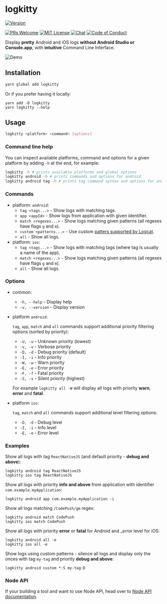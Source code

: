 # logkitty

[![Version][version]][package]   

[![PRs Welcome][prs-welcome-badge]][prs-welcome]
[![MIT License][license-badge]][license]
[![Chat][chat-badge]][chat]
[![Code of Conduct][coc-badge]][coc]

Display __pretty__ Android and iOS logs __without Android Studio or Console.app__,  with __intuitive__ Command Line Interface.

![Demo](./logkitty.gif)

## Installation

```bash
yarn global add logkitty
```

Or if you prefer having it locally:

```
yarn add -D logkitty
yarn logkitty --help
```

## Usage

```bash
logkitty <platform> <command> [options]
```

### Command line help

You can inspect available platforms, command and options for a given platform by adding `-h` at the end, for example:

```bash
logkitty -h # prints available platforms and global options
logkitty android -h # prints commands and options for android
logkitty android tag -h # prints tag command syntax and options for android
```

### Commands

* platform: `android`:
  * `tag <tags...>` - Show logs with matching tags.
  * `app <appId>` - Show logs from application with given identifier.
  * `match <regexes...>` - Show logs matching given patterns (all regexes have flags `g` and `m`).
  * `custom <patterns...>` - Use custom [patters supported by Logcat](https://developer.android.com/studio/command-line/logcat#filteringOutput).
  * `all` - Show all logs.
* platform: `ios`:
  * `tag <tags...>` - Show logs with matching tags (where tag is usually a name of the app).
  * `match <regexes...>` - Show logs matching given patterns (all regexes have flags `g` and `m`).
  * `all` - Show all logs.

### Options

* common:
  * `-h, --help` - Display help
  * `-v, --version` - Display version
* platform `android`:
  
  `tag`, `app`, `match` and `all` commands support additional priority filtering options (sorted by priority):

  * `-U, -u` - Unknown priority (lowest)
  * `-v, -v` - Verbose priority
  * `-D, -d` - Debug priority (default)
  * `-I, -i` - Info priority
  * `-W, -w` - Warn priority
  * `-E, -e` - Error priority
  * `-F, -f` - Fatal priority
  * `-S, -s` - Silent priority (highest)

  For example `logkitty all -W` will display all logs with priority __warn__, __error__ and __fatal__.

* platform `ios`:

  `tag`, `match` and `all` commands support additional level filtering options:

  * `-D, -d` - Debug level
  * `-I, -i` - Info level
  * `-E, -e` - Error level

### Examples

Show all logs with tag `ReactNativeJS` (and default priority - __debug and above__):

```
logkitty android tag ReactNativeJS
logkitty ios tag ReactNativeJS
```

Show all logs with priority __info and above__ from application with identifier `com.example.myApplication`:

```
logkitty android app com.example.myApplication -i
```

Show all logs matching `/CodePush/gm` regex:

```
logkitty android match CodePush
logkitty ios match CodePush
```

Show all logs with priority __error__ or __fatal__ for Android and __error_ level for iOS:

```
logkitty android all -e
logkitty ios all -e
```

Show logs using custom patterns - silence all logs and display only the onces with tag `my-tag` and priority __debug and above__:

```
logkitty android custom *:S my-tag:D
```

### Node API

If your building a tool and want to use Node API, head over to [Node API documentation](./docs/NODE_API.md).


<!-- badges (common) -->

[license-badge]: https://img.shields.io/npm/l/logkitty.svg?style=flat-square
[license]: https://opensource.org/licenses/MIT
[prs-welcome-badge]: https://img.shields.io/badge/PRs-welcome-brightgreen.svg?style=flat-square
[prs-welcome]: http://makeapullrequest.com
[coc-badge]: https://img.shields.io/badge/code%20of-conduct-ff69b4.svg?style=flat-square
[coc]: https://github.com/zamotany/logkitty/blob/master/CODE_OF_CONDUCT.md
[chat-badge]: https://img.shields.io/badge/chat-discord-brightgreen.svg?style=flat-square&colorB=7289DA&logo=discord
[chat]: https://discord.gg/zwR2Cdh

[version]: https://img.shields.io/npm/v/logkitty.svg?style=flat-square
[package]: https://www.npmjs.com/package/logkitty

